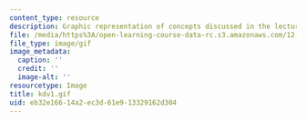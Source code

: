 ```yaml
---
content_type: resource
description: Graphic representation of concepts discussed in the lecture notes.
file: /media/https%3A/open-learning-course-data-rc.s3.amazonaws.com/12-820-turbulence-in-the-ocean-and-atmosphere-spring-2007/eb32e16614a2ec3d61e913329162d304_kdv1.gif
file_type: image/gif
image_metadata:
  caption: ''
  credit: ''
  image-alt: ''
resourcetype: Image
title: kdv1.gif
uid: eb32e166-14a2-ec3d-61e9-13329162d304
---
```

